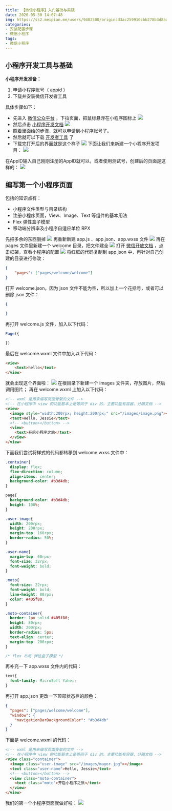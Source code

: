 ```yaml
---
title: 【微信小程序】入门基础与实践
date: 2020-05-30 14:07:48
img: https://ss2.meipian.me/users/9402500/origincd3ac259910cbb278b3d8aae6a1bbea4.jpg?imageView2/2/w/750/h/1400/q/80
categories: 
- 安装配置步骤
- 微信小程序
tags:
- 微信小程序
---
```


## 小程序开发工具与基础
**小程序开发准备：**

 1. 申请小程序账号（ appid ）
 2. 下载并安装微信开发者工具

具体步骤如下：

 - 先进入 [微信公众平台](https://mp.weixin.qq.com/) ，下拉页面，把鼠标悬浮在小程序图标上
 ![](https://img-blog.csdnimg.cn/2020053011533742.png?x-oss-process=image/watermark,type_ZmFuZ3poZW5naGVpdGk,shadow_10,text_aHR0cHM6Ly9ibG9nLmNzZG4ubmV0L0plc3NpZWVlZWVlZQ==,size_16,color_FFFFFF,t_70)
 - 然后点击 [小程序开发文档](https://developers.weixin.qq.com/miniprogram/dev/framework/) 
 ![](https://img-blog.csdnimg.cn/20200530115427561.png?x-oss-process=image/watermark,type_ZmFuZ3poZW5naGVpdGk,shadow_10,text_aHR0cHM6Ly9ibG9nLmNzZG4ubmV0L0plc3NpZWVlZWVlZQ==,size_16,color_FFFFFF,t_70)
 - 照着里面给的步骤，就可以申请到小程序账号了。
 - 然后就可以下载 [开发者工具](https://developers.weixin.qq.com/miniprogram/dev/devtools/download.html) 了
 - 下载完打开后的界面就是这个样子
![](https://img-blog.csdnimg.cn/20200530121537636.png?x-oss-process=image/watermark,type_ZmFuZ3poZW5naGVpdGk,shadow_10,text_aHR0cHM6Ly9ibG9nLmNzZG4ubmV0L0plc3NpZWVlZWVlZQ==,size_16,color_FFFFFF,t_70)
下面让我们来新建一个小程序开发项目：
![](https://img-blog.csdnimg.cn/20200530141309224.png?x-oss-process=image/watermark,type_ZmFuZ3poZW5naGVpdGk,shadow_10,text_aHR0cHM6Ly9ibG9nLmNzZG4ubmV0L0plc3NpZWVlZWVlZQ==,size_16,color_FFFFFF,t_70)

在AppID输入自己刚刚注册的AppID就可以，或者使用测试号，创建后的页面是这样的：
![](https://img-blog.csdnimg.cn/20200530130222155.png?x-oss-process=image/watermark,type_ZmFuZ3poZW5naGVpdGk,shadow_10,text_aHR0cHM6Ly9ibG9nLmNzZG4ubmV0L0plc3NpZWVlZWVlZQ==,size_16,color_FFFFFF,t_70)

## 编写第一个小程序页面
包括的知识点有：
 - 小程序文件类型与目录结构
 - 注册小程序页面，View、Image、Text 等组件的基本用法
 - Flex 弹性盒子模型
 - 移动端分辨率及小程序自适应单位 RPX
 
 
先把多余的东西删掉
![](https://img-blog.csdnimg.cn/20200530130429651.png)
再重新新建 app.js 、app.json、app.wxss 文件
![](https://img-blog.csdnimg.cn/20200530130540918.png?x-oss-process=image/watermark,type_ZmFuZ3poZW5naGVpdGk,shadow_10,text_aHR0cHM6Ly9ibG9nLmNzZG4ubmV0L0plc3NpZWVlZWVlZQ==,size_16,color_FFFFFF,t_70)
再在 pages 文件里新建一个 welcome 目录，把文件建全
![](https://img-blog.csdnimg.cn/20200530130757627.png?x-oss-process=image/watermark,type_ZmFuZ3poZW5naGVpdGk,shadow_10,text_aHR0cHM6Ly9ibG9nLmNzZG4ubmV0L0plc3NpZWVlZWVlZQ==,size_16,color_FFFFFF,t_70)
打开 [微信开放文档](https://developers.weixin.qq.com/miniprogram/dev/reference/configuration/app.html) ，点击框架，查看小程序的配置
![](https://img-blog.csdnimg.cn/20200530131445860.png?x-oss-process=image/watermark,type_ZmFuZ3poZW5naGVpdGk,shadow_10,text_aHR0cHM6Ly9ibG9nLmNzZG4ubmV0L0plc3NpZWVlZWVlZQ==,size_16,color_FFFFFF,t_70)
将红框的代码复制到 app.json 中，再针对自己创建的目录进行修改：

```json
{
	"pages": ["pages/welcome/welcome"]
}
```

打开 welcome.json，因为 json 文件不能为空，所以加上一个花括号，或者可以删除 json 文件：

```json
{

}
```

再打开 welcome.js 文件，加入以下代码：

```javascript
Page({

})
```

最后在 welcome.wxml 文件中加入以下代码：

```html
<view>
	<text>hello</text>
</view>
```

就会出现这个界面啦：
![](https://img-blog.csdnimg.cn/20200530132257442.png?x-oss-process=image/watermark,type_ZmFuZ3poZW5naGVpdGk,shadow_10,text_aHR0cHM6Ly9ibG9nLmNzZG4ubmV0L0plc3NpZWVlZWVlZQ==,size_16,color_FFFFFF,t_70)
在根目录下新建一个 images 文件夹，存放图片，然后调用图片；
再在 welcome.wxml 上加入以下代码：

```html
<!-- wxml 是用来编写页面骨架的文件 -->
<!-- 在小程序中 view 的功能基本上是等同于 div 的，主要功能有容器、分隔文档 -->
<view>
  <image style="width:200rpx; height:200rpx;" src="/images/image.png"></image>
  <text>Hello, Jessie</text>
  <!-- <button></button> -->
  <view>
    <text>开启小程序之旅</text>
  </view>
</view>
```
下面我们尝试将样式的代码都转移到 welcome.wxss 文件中：

```css
.container{
  display: flex;
  flex-direction: column;
  align-items: center;
  background-color: #b3d4db;
}

page{
  background-color: #b3d4db;
  height: 100%;
}

.user-image{
  width: 200rpx;
  height: 200rpx;
  margin-top: 160rpx;
  border-radius: 50%;
}

.user-name{
  margin-top: 60rpx;
  font-size: 32rpx;
  font-weight: bold;
}

.moto{
  font-size: 22rpx;
  font-weight: bold;
  line-height: 80rpx;
  color: #405f80;
}

.moto-container{
  border: 1px solid #405f80;
  height: 80rpx;
  width: 200rpx;
  border-radius: 5px;
  text-align: center;
  margin-top: 200rpx;
}

/* flex 布局 弹性盒子模型 */
```
再补充一下 app.wxss 文件内的代码：

```css
text{
  font-family: MicroSoft Yahei;
}
```
再打开 app.json 更改一下顶部状态栏的颜色：

```json
{
  "pages": ["pages/welcome/welcome"],
  "window": {
    "navigationBarBackgroundColor": "#b3d4db"
  }
}
```
下面是 welcome.wxml 的代码：

```html
<!-- wxml 是用来编写页面骨架的文件 -->
<!-- 在小程序中 view 的功能基本上是等同于 div 的，主要功能有容器、分隔文档 -->
<view class="container">
  <image class="user-image" src="/images/mayor.jpg"></image>
  <text class="user-name">Hello, Jessie</text>
  <!-- <button></button> -->
  <view class="moto-container">
    <text class="moto">开启小程序之旅</text>
  </view>
</view>
```
我们的第一个小程序页面就做好啦：
![](https://img-blog.csdnimg.cn/20200530140656576.png?x-oss-process=image/watermark,type_ZmFuZ3poZW5naGVpdGk,shadow_10,text_aHR0cHM6Ly9ibG9nLmNzZG4ubmV0L0plc3NpZWVlZWVlZQ==,size_16,color_FFFFFF,t_70)
